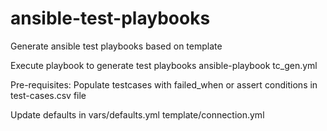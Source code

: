 # ansible-test-playbooks
Generate ansible test playbooks based on template

Execute playbook to generate test playbooks
  ansible-playbook tc_gen.yml 

Pre-requisites:
Populate testcases with failed_when or assert conditions in test-cases.csv file

Update defaults in 
vars/defaults.yml
template/connection.yml

